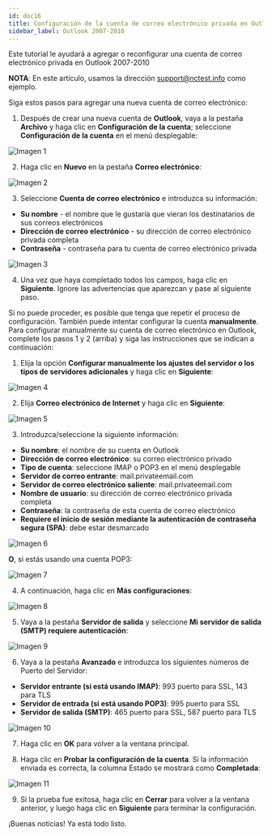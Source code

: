 ```yaml
---
id: doc16
title: Configuración de la cuenta de correo electrónico privada en Outlook 2007-2010
sidebar_label: Outlook 2007-2010
---
```

Este tutorial le ayudará a agregar o reconfigurar una cuenta de correo electrónico privada en Outlook 2007-2010

**NOTA**: En este artículo, usamos la dirección support@nctest.info como ejemplo. 

Siga estos pasos para agregar una nueva cuenta de correo electrónico:


1. Después de crear una nueva cuenta de **Outlook**, vaya a la pestaña **Archivo** y haga clic en **Configuración de la cuenta**; seleccione **Configuración de la cuenta** en el menú desplegable: 

![Imagen 1](https://namecheap.simplekb.com//SiteContents/2-7C22D5236A4543EB827F3BD8936E153E/media/outlook_1.png)

2. Haga clic en **Nuevo** en la pestaña **Correo electrónico**:

![Imagen 2](https://namecheap.simplekb.com//SiteContents/2-7C22D5236A4543EB827F3BD8936E153E/media/outlook_2.png)

3. Seleccione **Cuenta de correo electrónico** e introduzca su información: 

- **Su nombre** - el nombre que le gustaría que vieran los destinatarios de sus correos electrónicos 
- **Dirección de correo electrónico** - su dirección de correo electrónico privada completa 
- **Contraseña** - contraseña para tu cuenta de correo electrónico privada 

![Imagen 3](https://namecheap.simplekb.com//SiteContents/2-7C22D5236A4543EB827F3BD8936E153E/media/outlook_3.png)


4. Una vez que haya completado todos los campos, haga clic en **Siguiente**. Ignore las advertencias que aparezcan y pase al siguiente paso. 

Si no puede proceder, es posible que tenga que repetir el proceso de configuración. También puede intentar configurar la cuenta **manualmente**. Para configurar manualmente su cuenta de correo electrónico en Outlook, complete los pasos 1 y 2 (arriba) y siga las instrucciones que se indican a continuación: 

1. Elija la opción **Configurar manualmente los ajustes del servidor o los tipos de servidores adicionales** y haga clic en **Siguiente**:

![Imagen 4](https://namecheap.simplekb.com//SiteContents/2-7C22D5236A4543EB827F3BD8936E153E/media/outlook_4.png)

2. Elija **Correo electrónico de Internet** y haga clic en **Siguiente**:

![Imagen 5](https://namecheap.simplekb.com//SiteContents/2-7C22D5236A4543EB827F3BD8936E153E/media/outlook_5.png)

3. Introduzca/seleccione la siguiente información: 

- **Su nombre**: el nombre de su cuenta en Outlook 
- **Dirección de correo electrónico**: su correo electrónico privado 
- **Tipo de cuenta**: seleccione IMAP o POP3 en el menú desplegable 
- **Servidor de correo entrante**: mail.privateemail.com 
- **Servidor de correo electrónico saliente**: mail.privateemail.com 
- **Nombre de usuario**: su dirección de correo electrónico privada completa 
- **Contraseña**: la contraseña de esta cuenta de correo electrónico 
- **Requiere el inicio de sesión mediante la autenticación de contraseña segura (SPA)**: debe estar desmarcado 


![Imagen 6](https://namecheap.simplekb.com//SiteContents/2-7C22D5236A4543EB827F3BD8936E153E/media/outlook_8.png)

**O**, si estás usando una cuenta POP3:

![Imagen 7](https://namecheap.simplekb.com//SiteContents/2-7C22D5236A4543EB827F3BD8936E153E/media/outlook_7.png)

4. A continuación, haga clic en **Más configuraciones**: 

![Imagen 8](https://namecheap.simplekb.com//SiteContents/2-7C22D5236A4543EB827F3BD8936E153E/media/outlook_11.png)

 5. Vaya a la pestaña **Servidor de salida** y seleccione **Mi servidor de salida (SMTP) requiere autenticación**:

 ![Imagen 9](https://namecheap.simplekb.com//SiteContents/2-7C22D5236A4543EB827F3BD8936E153E/media/outlook_12.png)

 6. Vaya a la pestaña **Avanzado** e introduzca los siguientes números de Puerto del Servidor: 

- **Servidor entrante (si está usando IMAP)**: 993 puerto para SSL, 143 para TLS 
- **Servidor de entrada (si está usando POP3)**: 995 puerto para SSL 
- **Servidor de salida (SMTP)**: 465 puerto para SSL, 587 puerto para TLS 

![Imagen 10](https://namecheap.simplekb.com//SiteContents/2-7C22D5236A4543EB827F3BD8936E153E/media/outlook_13.png)

7. Haga clic en **OK** para volver a la ventana principal. 

8. Haga clic en **Probar la configuración de la cuenta**. Si la información enviada es correcta, la columna Estado se mostrará como **Completada**:

![Imagen 11](https://namecheap.simplekb.com//SiteContents/2-7C22D5236A4543EB827F3BD8936E153E/media/outlook_14.png)

9. Si la prueba fue exitosa, haga clic en **Cerrar** para volver a la ventana anterior, y luego haga clic en **Siguiente** para terminar la configuración. 

¡Buenas noticias! Ya está todo listo. 



